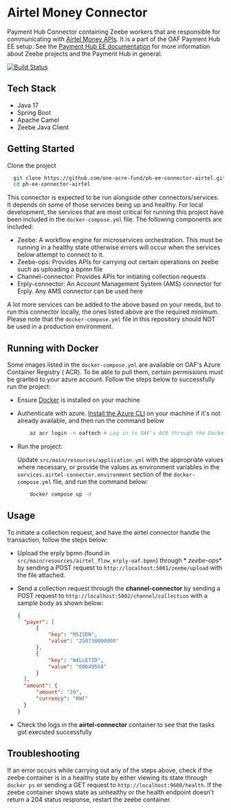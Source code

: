 # Airtel Money Connector

Payment Hub Connector containing Zeebe workers that are responsible for communicating with [Airtel
Money APIs](https://developers.airtel.africa/documentation). It is a part of the OAF Payment Hub EE
setup. See
the [Payment Hub EE documentation](https://mifos.gitbook.io/docs/payment-hub-ee/overview)
for more information about Zeebe projects and the Payment Hub in general.

[![Build Status](https://dev.azure.com/OAFDev/prd-pipelines/_apis/build/status%2Fone-acre-fund.ph-ee-connector-airtel?branchName=main)](https://dev.azure.com/OAFDev/prd-pipelines/_build/latest?definitionId=179&branchName=main)

## Tech Stack

- Java 17
- Spring Boot
- Apache Camel
- Zeebe Java Client

## Getting Started

Clone the project

  ```bash
    git clone https://github.com/one-acre-fund/ph-ee-connector-airtel.git
    cd ph-ee-connector-airtel
  ```

This connector is expected to be run alongside other connectors/services. It depends on some of
those services being up
and healthy. For local development, the services that are most critical for running this project
have been included in
the `docker-compose.yml` file. The following components are included:

- Zeebe: A workflow engine for microservices orchestration. This must be running in a healthy state
  otherwise errors
  will occur when the services below attempt to connect to it.
- Zeebe-ops: Provides APIs for carrying out certain operations on zeebe such as uploading a bpmn
  file
- Channel-connector: Provides APIs for initiating collection requests
- Erply-connector: An Account Management System (AMS) connector for Erply. Any AMS connector can be
  used here

A lot more services can be added to the above based on your needs, but to run this connector
locally,
the ones listed above are the required minimum.
Please note that the `docker-compose.yml` file in this repository should NOT be used in a production
environment.

## Running with Docker

Some images listed in the `docker-compose.yml` are available on OAF's Azure Container Registry (
ACR). To be able to pull
them, certain permissions must be granted to your azure account. Follow the steps below to
successfully run the project:

- Ensure [Docker](https://docs.docker.com/get-docker/) is installed on your machine

- Authenticate with
  azure. [Install the Azure CLI](https://learn.microsoft.com/en-us/cli/azure/install-azure-cli)
  on your machine if it's not already available, and then run the command below

  ```bash
      az acr login -n oaftech # Log in to OAF's ACR through the Docker CLI.
   ```

- Run the project:

  Update `src/main/resources/application.yml` with the appropriate values where necessary, or
  provide the
  values as environment variables in the `services.airtel-connector.environment` section of
  the `docker-compose.yml`
  file, and run the command below:

  ```bash
      docker compose up -d
   ```

## Usage

To initiate a collection request, and have the airtel connector handle the transaction, follow the
steps below:

- Upload the erply bpmn (found in `src/main/resources/airtel_flow_erply-oaf.bpmn`) through *
  *zeebe-ops** by sending a
  POST
  request to `http://localhost:5001/zeebe/upload` with the file attached.

- Send a collection request through the **channel-connector** by sending a POST request
  to `http://localhost:5002/channel/collection`
  with a sample body as shown below:
  ```json
  {
    "payer": [
        {
            "key": "MSISDN",
            "value": "250730000000"
        },
        {
            "key": "WALLETID",
            "value": "60649568"
        }
    ],
    "amount": {
        "amount": "20",
        "currency": "RWF"
    }
  }
  ```
- Check the logs in the **airtel-connector** container to see that the tasks got executed
  successfully

## Troubleshooting

If an error occurs while carrying out any of the steps above, check if the zeebe container is in a
healthy state by
either viewing its state through `docker ps` or sending a GET request
to `http://localhost:9600/health`.
If the zeebe container shows state as unhealthy or the health endpoint doesn't return a 204 status
response, restart the
zeebe container.
